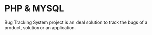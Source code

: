 # PHP & MYSQL
Bug Tracking System project is an ideal solution to track the bugs of a product, solution or an application.
